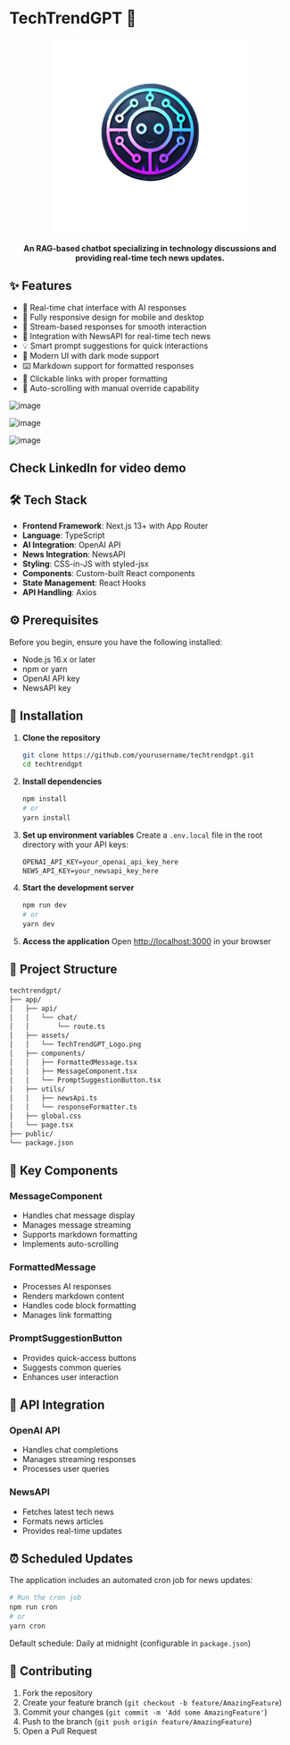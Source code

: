# TechTrendGPT 🤖

<div align="center">
  <img src="app/assets/TechTrendGPT_Logo.png" alt="TechTrendGPT Logo" width="350"/>
  <br/>
  <p>
    <strong>An RAG-based chatbot specializing in technology discussions and providing real-time tech news updates.</strong>
  </p>
</div>

## ✨ Features

- 💬 Real-time chat interface with AI responses
- 📱 Fully responsive design for mobile and desktop
- 🔄 Stream-based responses for smooth interaction
- 📰 Integration with NewsAPI for real-time tech news
- 💡 Smart prompt suggestions for quick interactions
- 🎨 Modern UI with dark mode support
- ⌨️ Markdown support for formatted responses
- 🔗 Clickable links with proper formatting
- 📜 Auto-scrolling with manual override capability
  
![image](https://github.com/user-attachments/assets/324a62c1-7649-4cb7-a748-955ca5232c46)

![image](https://github.com/user-attachments/assets/e4061d9e-6292-40cb-abd8-1838dd48b9c6)

![image](https://github.com/user-attachments/assets/ad56e417-5836-4df2-8b73-12964cfe8938)

## Check LinkedIn for video demo

## 🛠️ Tech Stack

- **Frontend Framework**: Next.js 13+ with App Router
- **Language**: TypeScript
- **AI Integration**: OpenAI API
- **News Integration**: NewsAPI
- **Styling**: CSS-in-JS with styled-jsx
- **Components**: Custom-built React components
- **State Management**: React Hooks
- **API Handling**: Axios

## ⚙️ Prerequisites

Before you begin, ensure you have the following installed:
- Node.js 16.x or later
- npm or yarn
- OpenAI API key
- NewsAPI key

## 🚀 Installation

1. **Clone the repository**
   ```bash
   git clone https://github.com/yourusername/techtrendgpt.git
   cd techtrendgpt
   ```

2. **Install dependencies**
   ```bash
   npm install
   # or
   yarn install
   ```

3. **Set up environment variables**
   Create a `.env.local` file in the root directory with your API keys:
   ```env
   OPENAI_API_KEY=your_openai_api_key_here
   NEWS_API_KEY=your_newsapi_key_here
   ```

4. **Start the development server**
   ```bash
   npm run dev
   # or
   yarn dev
   ```

5. **Access the application**
   Open [http://localhost:3000](http://localhost:3000) in your browser

## 📁 Project Structure

```
techtrendgpt/
├── app/
│   ├── api/
│   │   └── chat/
│   │       └── route.ts
│   ├── assets/
│   │   └── TechTrendGPT_Logo.png
│   ├── components/
│   │   ├── FormattedMessage.tsx
│   │   ├── MessageComponent.tsx
│   │   └── PromptSuggestionButton.tsx
│   ├── utils/
│   │   ├── newsApi.ts
│   │   └── responseFormatter.ts
│   ├── global.css
│   └── page.tsx
├── public/
└── package.json
```

## 🔧 Key Components

### MessageComponent
- Handles chat message display
- Manages message streaming
- Supports markdown formatting
- Implements auto-scrolling

### FormattedMessage
- Processes AI responses
- Renders markdown content
- Handles code block formatting
- Manages link formatting

### PromptSuggestionButton
- Provides quick-access buttons
- Suggests common queries
- Enhances user interaction

## 🔌 API Integration

### OpenAI API
- Handles chat completions
- Manages streaming responses
- Processes user queries

### NewsAPI
- Fetches latest tech news
- Formats news articles
- Provides real-time updates

## ⏰ Scheduled Updates

The application includes an automated cron job for news updates:

```bash
# Run the cron job
npm run cron
# or
yarn cron
```

Default schedule: Daily at midnight (configurable in `package.json`)

## 🤝 Contributing

1. Fork the repository
2. Create your feature branch (`git checkout -b feature/AmazingFeature`)
3. Commit your changes (`git commit -m 'Add some AmazingFeature'`)
4. Push to the branch (`git push origin feature/AmazingFeature`)
5. Open a Pull Request
